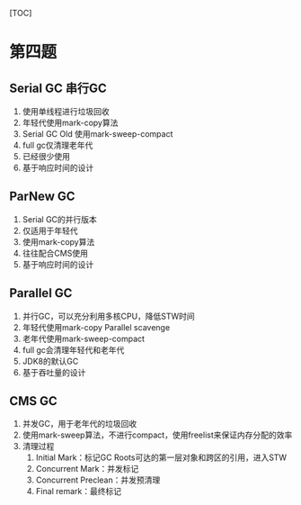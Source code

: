 [TOC]
# 第四题
## Serial GC 串行GC
1. 使用单线程进行垃圾回收
2. 年轻代使用mark-copy算法
3. Serial GC Old 使用mark-sweep-compact
4. full gc仅清理老年代
5. 已经很少使用
6. 基于响应时间的设计

## ParNew GC
1. Serial GC的并行版本
2. 仅适用于年轻代
3. 使用mark-copy算法
4. 往往配合CMS使用
5. 基于响应时间的设计

## Parallel GC
1. 并行GC，可以充分利用多核CPU，降低STW时间
2. 年轻代使用mark-copy Parallel scavenge
3. 老年代使用mark-sweep-compact
4. full gc会清理年轻代和老年代
5. JDK8的默认GC
6. 基于吞吐量的设计

## CMS GC
1. 并发GC，用于老年代的垃圾回收
2. 使用mark-sweep算法，不进行compact，使用freelist来保证内存分配的效率
3. 清理过程
   1. Initial Mark：标记GC Roots可达的第一层对象和跨区的引用，进入STW
   2. Concurrent Mark：并发标记
   3. Concurrent Preclean：并发预清理
   4. Final remark：最终标记
